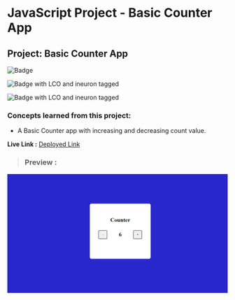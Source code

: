 # JavaScript Project - Basic Counter App

## **Project: Basic Counter App**

![Badge](https://img.shields.io/badge/Javascript-Basic_Counter_App-brightgreen " Counter App")

![Badge with LCO and ineuron tagged](https://img.shields.io/badge/Ineuron.ai-LCO-brightgreen)

![Badge with LCO and ineuron tagged](https://img.shields.io/badge/Full%20Stack%20JavaScript%20bootcamp-Hitesh%20Choudhary-brightgreen)

### Concepts learned from this project:
- A Basic Counter app with increasing and decreasing count value.


**Live Link :** [Deployed Link](https://js-project-basiccounter.netlify.app/)
>### Preview :

![Homepage screenshot-1](preview.png)
